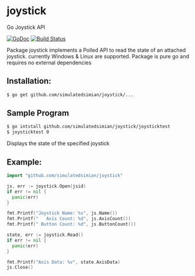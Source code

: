 # joystick
Go Joystick API

[![GoDoc](https://godoc.org/github.com/simulatedsimian/joystick?status.svg)](https://godoc.org/github.com/simulatedsimian/joystick) [![Build Status](https://travis-ci.org/simulatedsimian/joystick.svg)](https://travis-ci.org/simulatedsimian/joystick)

Package joystick implements a Polled API to read the state of an attached joystick.
currently Windows & Linux are supported.
Package is pure go and requires no external dependencies

## Installation:
```bash
$ go get github.com/simulatedsimian/joystick/...
```
## Sample Program 
```bash
$ go intstall github.com/simulatedsimian/joystick/joysticktest
$ joysticktest 0
```
Displays the state of the specified joystick
## Example:
```go
import "github.com/simulatedsimian/joystick"
```
```go
js, err := joystick.Open(jsid)
if err != nil {
  panic(err)
}

fmt.Printf("Joystick Name: %s", js.Name())
fmt.Printf("   Axis Count: %d", js.AxisCount())
fmt.Printf(" Button Count: %d", js.ButtonCount())

state, err := joystick.Read()
if err != nil {
  panic(err)
}

fmt.Printf("Axis Data: %v", state.AxisData)
js.Close()
```
